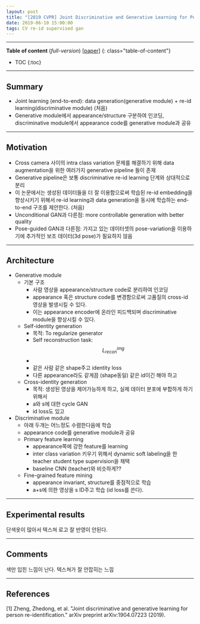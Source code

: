 ```yaml
---
layout: post
title: "[2019 CVPR] Joint Discriminative and Generative Learning for Person Re-identification (*Incomplete*)"
date: 2019-06-10 15:00:00
tags: CV re-id supervised gan 
---
```


<!--more-->

---

**Table of content** (*full-version*)
[[paper]](https://arxiv.org/pdf/1904.07223.pdf) 
{: class="table-of-content"}
* TOC
{:toc}

---

## Summary

- Joint learning (end-to-end): data generation(generative module) + re-id learning(discriminative module) (처음)
- Generative module에서 appearance/structure 구분하여 인코딩, discriminative module에서 appearance code를 generative module과 공유

---

## Motivation

- Cross camera 사이의 intra class variation 문제를 해결하기 위해 data augmentation을 위한 여러가지 generative pipeline 들이 존재
- Generative pipeline은 보통 discriminative re-id learning 단계와 상대적으로 분리
- 이 논문에서는 생성된 데이터들을 더 잘 이용함으로써 학습된 re-id embedding을 향상시키기 위해서 re-id learning과 data generation을 동시에 학습하는 end-to-end 구조를 제안한다. (처음)
- Unconditional GAN과 다른점: more controllable generation with better quality
- Pose-guided GAN과 다른점: 가지고 있는 데이터셋의 pose-variation을 이용하기에 추가적인 보조 데이터(3d pose)가 필요하지 않음

---

## Architecture

- Generative module
  - 기본 구조
    - 사람 영상을 appearance/structure code로 분리하여 인코딩
    - appearance 혹은 structure code를 변경함으로써 고품질의 cross-id 영상을 발생시킬 수 있다.
    - 이는 appearance encoder에 온라인 피드백되며 discriminative module을 향상시킬 수 있다. 
  - Self-identity generation
    - 목적: To regularize generator
    - Self reconstruction task: $$L^{img}_{recon}$$
    - 
    - 같은 사람 같은 shape주고 identity loss
    - 다른 appearance라도 같게끔 (shape동일) 같은 id이긴 해야 하고
  - Cross-identity generation
    - 목적: 생성된 영상을 제어가능하게 하고, 실제 데이터 분포에 부합하게 하기 위해서
    - a와 s에 대한 cycle GAN
    - id loss도 있고
- Discriminative module
  - 아래 두개는 어느정도 수렴한다음에 학습
  - appearance code를 generative module과 공유
  - Primary feature learning
    - appearance쪽에 강한 feature를 learning
    - inter class variation 키우기 위해서 dynamic soft labeling을 한 teacher student type supervision을 채택 
    - baseline CNN (teacher)와 비슷하게??
  - Fine-grained feature mining
    - appearance invariant, structure를 중점적으로 학습
    - a+s에 의한 영상을 s ID주고 학습 (id loss를 쓴다).



---

## Experimental results

단색옷이 많아서 텍스쳐 로고 잘 반영이 안된다.

---

## Comments

색만 입힌 느낌이 난다. 텍스쳐가 잘 안잡히는 느낌

---

## References

[1] Zheng, Zhedong, et al. "Joint discriminative and generative learning for person re-identification." arXiv preprint arXiv:1904.07223 (2019).
